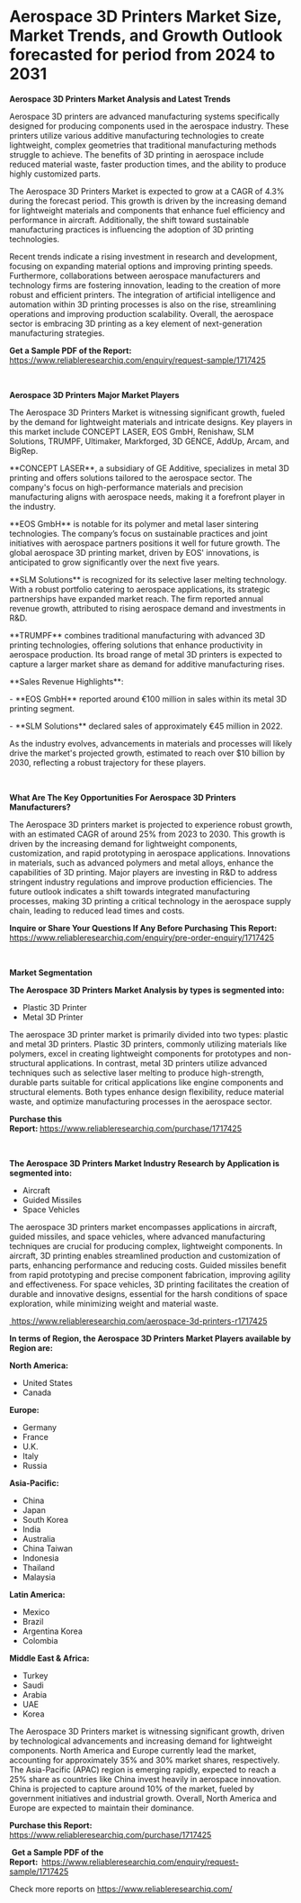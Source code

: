 <p><h1>Aerospace 3D Printers Market Size, Market Trends, and Growth Outlook forecasted for period from 2024 to 2031</h1></p><p><strong>Aerospace 3D Printers Market Analysis and Latest Trends</strong></p>
<p><p>Aerospace 3D printers are advanced manufacturing systems specifically designed for producing components used in the aerospace industry. These printers utilize various additive manufacturing technologies to create lightweight, complex geometries that traditional manufacturing methods struggle to achieve. The benefits of 3D printing in aerospace include reduced material waste, faster production times, and the ability to produce highly customized parts.</p><p>The Aerospace 3D Printers Market is expected to grow at a CAGR of 4.3% during the forecast period. This growth is driven by the increasing demand for lightweight materials and components that enhance fuel efficiency and performance in aircraft. Additionally, the shift toward sustainable manufacturing practices is influencing the adoption of 3D printing technologies.</p><p>Recent trends indicate a rising investment in research and development, focusing on expanding material options and improving printing speeds. Furthermore, collaborations between aerospace manufacturers and technology firms are fostering innovation, leading to the creation of more robust and efficient printers. The integration of artificial intelligence and automation within 3D printing processes is also on the rise, streamlining operations and improving production scalability. Overall, the aerospace sector is embracing 3D printing as a key element of next-generation manufacturing strategies.</p></p>
<p><strong>Get a Sample PDF of the Report:&nbsp;</strong> <a href="https://www.reliableresearchiq.com/enquiry/request-sample/1717425?utm_campaign=1087&utm_medium=2&utm_source=Github&utm_content=ia&utm_term=28122024&utm_id=aerospace-3d-printers">https://www.reliableresearchiq.com/enquiry/request-sample/1717425</a></p>
<p>&nbsp;</p>
<p><strong>Aerospace 3D Printers Major Market Players</strong></p>
<p><p>The Aerospace 3D Printers Market is witnessing significant growth, fueled by the demand for lightweight materials and intricate designs. Key players in this market include CONCEPT LASER, EOS GmbH, Renishaw, SLM Solutions, TRUMPF, Ultimaker, Markforged, 3D GENCE, AddUp, Arcam, and BigRep.</p><p>**CONCEPT LASER**, a subsidiary of GE Additive, specializes in metal 3D printing and offers solutions tailored to the aerospace sector. The company's focus on high-performance materials and precision manufacturing aligns with aerospace needs, making it a forefront player in the industry.</p><p>**EOS GmbH** is notable for its polymer and metal laser sintering technologies. The company’s focus on sustainable practices and joint initiatives with aerospace partners positions it well for future growth. The global aerospace 3D printing market, driven by EOS' innovations, is anticipated to grow significantly over the next five years.</p><p>**SLM Solutions** is recognized for its selective laser melting technology. With a robust portfolio catering to aerospace applications, its strategic partnerships have expanded market reach. The firm reported annual revenue growth, attributed to rising aerospace demand and investments in R&D.</p><p>**TRUMPF** combines traditional manufacturing with advanced 3D printing technologies, offering solutions that enhance productivity in aerospace production. Its broad range of metal 3D printers is expected to capture a larger market share as demand for additive manufacturing rises.</p><p>**Sales Revenue Highlights**:</p><p>- **EOS GmbH** reported around €100 million in sales within its metal 3D printing segment.</p><p>- **SLM Solutions** declared sales of approximately €45 million in 2022.</p><p>As the industry evolves, advancements in materials and processes will likely drive the market's projected growth, estimated to reach over $10 billion by 2030, reflecting a robust trajectory for these players.</p></p>
<p>&nbsp;</p>
<p><strong>What Are The Key Opportunities For Aerospace 3D Printers Manufacturers?</strong></p>
<p><p>The Aerospace 3D printers market is projected to experience robust growth, with an estimated CAGR of around 25% from 2023 to 2030. This growth is driven by the increasing demand for lightweight components, customization, and rapid prototyping in aerospace applications. Innovations in materials, such as advanced polymers and metal alloys, enhance the capabilities of 3D printing. Major players are investing in R&D to address stringent industry regulations and improve production efficiencies. The future outlook indicates a shift towards integrated manufacturing processes, making 3D printing a critical technology in the aerospace supply chain, leading to reduced lead times and costs.</p></p>
<p><strong>Inquire or Share Your Questions If Any Before Purchasing This Report:</strong> <a href="https://www.reliableresearchiq.com/enquiry/pre-order-enquiry/1717425?utm_campaign=1087&utm_medium=2&utm_source=Github&utm_content=ia&utm_term=28122024&utm_id=aerospace-3d-printers">https://www.reliableresearchiq.com/enquiry/pre-order-enquiry/1717425</a></p>
<p>&nbsp;</p>
<p><strong>Market Segmentation</strong></p>
<p><strong>The Aerospace 3D Printers Market Analysis by types is segmented into:</strong></p>
<p><ul><li>Plastic 3D Printer</li><li>Metal 3D Printer</li></ul></p>
<p><p>The aerospace 3D printer market is primarily divided into two types: plastic and metal 3D printers. Plastic 3D printers, commonly utilizing materials like polymers, excel in creating lightweight components for prototypes and non-structural applications. In contrast, metal 3D printers utilize advanced techniques such as selective laser melting to produce high-strength, durable parts suitable for critical applications like engine components and structural elements. Both types enhance design flexibility, reduce material waste, and optimize manufacturing processes in the aerospace sector.</p></p>
<p><strong>Purchase this Report:&nbsp;</strong><a href="https://www.reliableresearchiq.com/purchase/1717425?utm_campaign=1087&utm_medium=2&utm_source=Github&utm_content=ia&utm_term=28122024&utm_id=aerospace-3d-printers">https://www.reliableresearchiq.com/purchase/1717425</a></p>
<p>&nbsp;</p>
<p><strong>The Aerospace 3D Printers Market Industry Research by Application is segmented into:</strong></p>
<p><ul><li>Aircraft</li><li>Guided Missiles</li><li>Space Vehicles</li></ul></p>
<p><p>The aerospace 3D printers market encompasses applications in aircraft, guided missiles, and space vehicles, where advanced manufacturing techniques are crucial for producing complex, lightweight components. In aircraft, 3D printing enables streamlined production and customization of parts, enhancing performance and reducing costs. Guided missiles benefit from rapid prototyping and precise component fabrication, improving agility and effectiveness. For space vehicles, 3D printing facilitates the creation of durable and innovative designs, essential for the harsh conditions of space exploration, while minimizing weight and material waste.</p></p>
<p><a href="https://www.reliableresearchiq.com/aerospace-3d-printers-r1717425?utm_campaign=1087&utm_medium=2&utm_source=Github&utm_content=ia&utm_term=28122024&utm_id=aerospace-3d-printers">&nbsp;https://www.reliableresearchiq.com/aerospace-3d-printers-r1717425</a></p>
<p><strong>In terms of Region, the Aerospace 3D Printers Market Players available by Region are:</strong></p>
<p>
    <p> <strong> North America: </strong>
        <ul>
            <li>United States</li>
            <li>Canada</li>
        </ul>
        </p> 
    <p> <strong> Europe: </strong>
        <ul>
            <li>Germany</li>
            <li>France</li>
            <li>U.K.</li>
            <li>Italy</li>
            <li>Russia</li>
        </ul>
        </p> 
    <p> <strong> Asia-Pacific: </strong>
        <ul>
            <li>China</li>
            <li>Japan</li>
            <li>South Korea</li>
            <li>India</li>
            <li>Australia</li>
            <li>China Taiwan</li>
            <li>Indonesia</li>
            <li>Thailand</li>
            <li>Malaysia</li>
        </ul>
        </p> 
    <p> <strong> Latin America: </strong>
        <ul>
            <li>Mexico</li>
            <li>Brazil</li>
            <li>Argentina Korea</li>
            <li>Colombia</li>
        </ul>
        </p> 
    <p> <strong> Middle East & Africa: </strong>
        <ul>
            <li>Turkey</li>
            <li>Saudi</li>
            <li>Arabia</li>
            <li>UAE</li>
            <li>Korea</li>
        </ul>
    </p>
    </p>
<p><p>The Aerospace 3D Printers market is witnessing significant growth, driven by technological advancements and increasing demand for lightweight components. North America and Europe currently lead the market, accounting for approximately 35% and 30% market shares, respectively. The Asia-Pacific (APAC) region is emerging rapidly, expected to reach a 25% share as countries like China invest heavily in aerospace innovation. China is projected to capture around 10% of the market, fueled by government initiatives and industrial growth. Overall, North America and Europe are expected to maintain their dominance.</p></p>
<p><strong>Purchase this Report: </strong><a href="https://www.reliableresearchiq.com/purchase/1717425?utm_campaign=1087&utm_medium=2&utm_source=Github&utm_content=ia&utm_term=28122024&utm_id=aerospace-3d-printers">https://www.reliableresearchiq.com/purchase/1717425</a></p>
<p>&nbsp;<strong>Get a Sample PDF of the Report:&nbsp;&nbsp;</strong><a href="https://www.reliableresearchiq.com/enquiry/request-sample/1717425?utm_campaign=1087&utm_medium=2&utm_source=Github&utm_content=ia&utm_term=28122024&utm_id=aerospace-3d-printers">https://www.reliableresearchiq.com/enquiry/request-sample/1717425</a></p>
<p><strong></strong></p>
<p>Check more reports on <a href="https://www.reliableresearchiq.com/?utm_campaign=1087&utm_medium=2&utm_source=Github&utm_content=ia&utm_term=28122024&utm_id=aerospace-3d-printers">https://www.reliableresearchiq.com/</a></p>